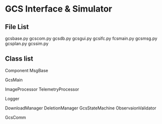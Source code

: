 # GCS Interface & Simulator


## File List

gcsbase.py
gcscom.py
gcsdb.py
gcsgui.py
gcsifc.py
fcsmain.py
gcsmsg.py
gcsplan.py
gcssim.py



## Class list

Component
MsgBase


GcsMain


ImageProcessor
TelemetryProcessor


Logger

DownloadManager
DeletionManager
GcsStateMachine
ObservaionValidator

GcsComm


